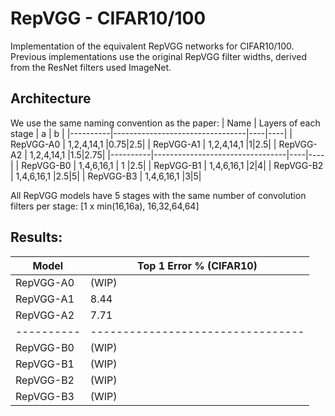 # RepVGG - CIFAR10/100
Implementation of the equivalent RepVGG networks for CIFAR10/100. Previous implementations use the original RepVGG filter widths, derived from the ResNet filters used ImageNet. 

## Architecture
We use the same naming convention as the paper:
| Name    | Layers of each stage        | a | b |
|----------|---------------------------------|----|----|
| RepVGG-A0 | 1,2,4,14,1                     |0.75|2.5|
| RepVGG-A1 | 1,2,4,14,1                     |1|2.5|
| RepVGG-A2 | 1,2,4,14,1                     |1.5|2.75|
|----------|---------------------------------|----|----|
| RepVGG-B0 | 1,4,6,16,1                     | 1 |2.5|
| RepVGG-B1 | 1,4,6,16,1                     |2|4|
| RepVGG-B2 | 1,4,6,16,1                     |2.5|5|
| RepVGG-B3 | 1,4,6,16,1                     |3|5|

All RepVGG models have 5 stages with the same number of convolution filters per stage:
[1 x min(16,16a), 16,32,64,64]

## Results:

| Model    | Top 1 Error %  (CIFAR10)        |
|----------|---------------------------------|
| RepVGG-A0 | (WIP)                           |
| RepVGG-A1 | 8.44                            |
| RepVGG-A2 | 7.71                            |
|----------|---------------------------------|
| RepVGG-B0 | (WIP)                           |
| RepVGG-B1 | (WIP)                           |
| RepVGG-B2 | (WIP)                           |
| RepVGG-B3 | (WIP)                           |
